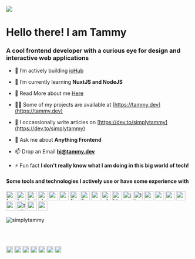 <p align="left">
  <img src="https://res.cloudinary.com/simplytammy/image/upload/v1595998486/persona/pp.jpg">
</p>

<h1 align="left">Hello there! I am Tammy</h1>
<h3 align="left">A cool frontend developer with a curious eye for design and interactive web applications</h3>

- 🔭 I’m actively building [ioHub](https://iohub.space)

- 🌱 I’m currently learning **NuxtJS and NodeJS**

- 👯 Read More about me [Here](https://tammy.dev/about)

- 👨‍💻 Some of my projects are available at [https://tammy.dev](https://tammy.dev)

- 📝 I occassionally write articles on [https://dev.to/simplytammy](https://dev.to/simplytammy)

- 💬 Ask me about **Anything Frontend**

- 📫 Drop an Email **hi@tammy.dev**

- ⚡ Fun fact **I don't really know what I am doing in this big world of tech!**

<h4 align="left">Some tools and technologies I actively use or have some experience with</h4>

<p align="left"><img src="https://www.vectorlogo.zone/logos/gnu_bash/gnu_bash-icon.svg" alt="bash" width="25" height="25"/> <img src="https://devicons.github.io/devicon/devicon.git/icons/bootstrap/bootstrap-plain.svg" alt="bootstrap" width="25" height="25"/> <img src="https://raw.githubusercontent.com/gilbarbara/logos/804dc257b59e144eaca5bc6ffd16949752c6f789/logos/bulma.svg" alt="bulma" width="25" height="25"/> <img src="https://www.chartjs.org/media/logo-title.svg" alt="chartjs" width="25" height="25"/> <img src="https://devicons.github.io/devicon/devicon.git/icons/css3/css3-original-wordmark.svg" alt="css3" width="25" height="25"/> <img src="https://devicons.github.io/devicon/devicon.git/icons/express/express-original-wordmark.svg" alt="express" width="25" height="25"/> <img src="https://www.vectorlogo.zone/logos/figma/figma-icon.svg" alt="figma" width="25" height="25"/> <img src="https://www.vectorlogo.zone/logos/firebase/firebase-icon.svg" alt="firebase" width="25" height="25"/> <img src="https://www.vectorlogo.zone/logos/google_cloud/google_cloud-icon.svg" alt="gcp" width="25" height="25"/> <img src="https://www.vectorlogo.zone/logos/git-scm/git-scm-icon.svg" alt="git" width="25" height="25"/> <img src="https://devicons.github.io/devicon/devicon.git/icons/html5/html5-original-wordmark.svg" alt="html5" width="25" height="25"/> <img src="https://devicons.github.io/devicon/devicon.git/icons/javascript/javascript-original.svg" alt="javascript" width="25" height="25"/> <img src="https://devicons.github.io/devicon/devicon.git/icons/linux/linux-original.svg" alt="linux" width="25" height="25"/> <img src="https://devicons.github.io/devicon/devicon.git/icons/mongodb/mongodb-original-wordmark.svg" alt="mongodb" width="25" height="25"/> <img src="https://devicons.github.io/devicon/devicon.git/icons/mysql/mysql-original-wordmark.svg" alt="mysql" width="25" height="25"/> <img src="https://devicons.github.io/devicon/devicon.git/icons/nodejs/nodejs-original-wordmark.svg" alt="nodejs" width="25" height="25"/> <img src="https://www.vectorlogo.zone/logos/nuxtjs/nuxtjs-icon.svg" alt="nuxtjs" width="25" height="25"/> <img src="https://devicons.github.io/devicon/devicon.git/icons/sass/sass-original.svg" alt="sass" width="25" height="25"/> <img src="https://www.vectorlogo.zone/logos/tailwindcss/tailwindcss-icon.svg" alt="tailwind" width="25" height="25"/> <img src="https://devicons.github.io/devicon/devicon.git/icons/vuejs/vuejs-original-wordmark.svg" alt="vuejs" width="25" height="25"/> <img src="https://devicons.github.io/devicon/devicon.git/icons/webpack/webpack-original.svg" alt="webpack" width="25" height="25"/></p><p><img align="center" src="https://github-readme-stats.vercel.app/api/top-langs/?username=simplytammy&layout=compact&hide=html" alt="simplytammy" /></p>

<br/>
<br/>
<p align="left">
<a href="https://codepen.io/simplytammy" target="blank"><img align="center" src="https://cdn.jsdelivr.net/npm/simple-icons@3.0.1/icons/codepen.svg" alt="simplytammy" height="18" width="18" /></a>
<a href="https://dev.to/simplytammy" target="blank"><img align="center" src="https://cdn.jsdelivr.net/npm/simple-icons@3.0.1/icons/dev-dot-to.svg" alt="simplytammy" height="18" width="18" /></a>
<a href="https://twitter.com/_simplytammy" target="blank"><img align="center" src="https://cdn.jsdelivr.net/npm/simple-icons@3.0.1/icons/twitter.svg" alt="_simplytammy" height="18" width="18" /></a>
<a href="https://linkedin.com/in/simplytammy" target="blank"><img align="center" src="https://cdn.jsdelivr.net/npm/simple-icons@3.0.1/icons/linkedin.svg" alt="simplytammy" height="18" width="18" /></a>
<a href="https://fb.com/ogb.tammy" target="blank"><img align="center" src="https://cdn.jsdelivr.net/npm/simple-icons@3.0.1/icons/facebook.svg" alt="ogb.tammy" height="18" width="18" /></a>
<a href="https://instagram.com/_simplytammy" target="blank"><img align="center" src="https://cdn.jsdelivr.net/npm/simple-icons@3.0.1/icons/instagram.svg" alt="_simplytammy" height="18" width="18" /></a>
<a href="https://dribbble.com/simplytammy" target="blank"><img align="center" src="https://cdn.jsdelivr.net/npm/simple-icons@3.0.1/icons/dribbble.svg" alt="simplytammy" height="18" width="18" /></a>
</p>
